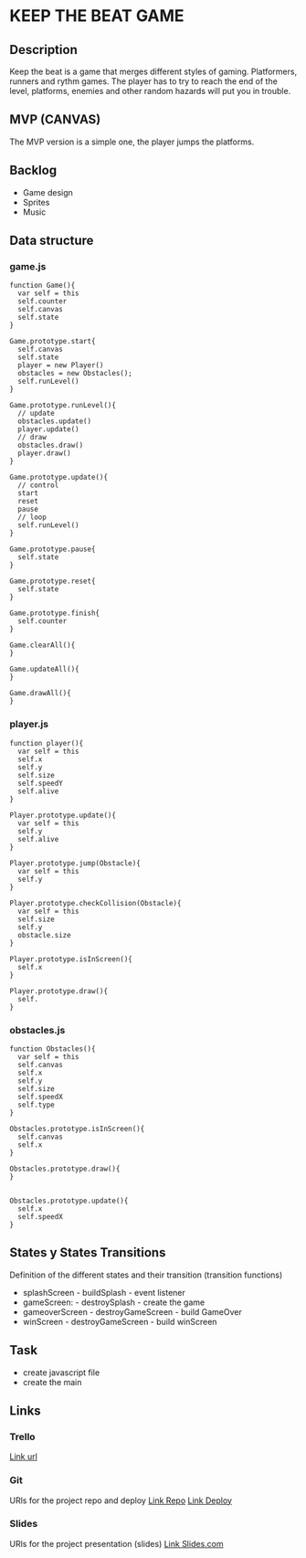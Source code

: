 # KEEP THE BEAT GAME

## Description
Keep the beat is a game that merges different styles of gaming. Platformers, runners and rythm games. The player has to try to reach the end of the level, platforms, enemies and other random hazards will put you in trouble.


## MVP (CANVAS)
The MVP version is a simple one, the player jumps the platforms.


## Backlog
- Game design
- Sprites
- Music


## Data structure
### game.js
```
function Game(){
  var self = this
  self.counter
  self.canvas
  self.state
}

Game.prototype.start{
  self.canvas
  self.state
  player = new Player()
  obstacles = new Obstacles();
  self.runLevel()
}

Game.prototype.runLevel(){
  // update
  obstacles.update() 
  player.update()
  // draw
  obstacles.draw()
  player.draw()
}

Game.prototype.update(){
  // control
  start
  reset
  pause
  // loop
  self.runLevel()
}

Game.prototype.pause{
  self.state
}

Game.prototype.reset{
  self.state   
}

Game.prototype.finish{
  self.counter
}

Game.clearAll(){
}

Game.updateAll(){
}

Game.drawAll(){
}
```
### player.js

```
function player(){
  var self = this
  self.x
  self.y
  self.size
  self.speedY
  self.alive
}

Player.prototype.update(){
  var self = this
  self.y
  self.alive  
}

Player.prototype.jump(Obstacle){
  var self = this
  self.y
}

Player.prototype.checkCollision(Obstacle){
  var self = this
  self.size
  self.y
  obstacle.size
}

Player.prototype.isInScreen(){
  self.x
}

Player.prototype.draw(){
  self.
}

```
### obstacles.js

```
function Obstacles(){
  var self = this
  self.canvas
  self.x
  self.y
  self.size
  self.speedX
  self.type
}

Obstacles.prototype.isInScreen(){
  self.canvas
  self.x
}

Obstacles.prototype.draw(){
}


Obstacles.prototype.update(){
  self.x
  self.speedX
}

``` 

## States y States Transitions

Definition of the different states and their transition (transition functions)

- splashScreen
      - buildSplash
      - event listener
- gameScreen: 
      - destroySplash
      - create the game
- gameoverScreen
      - destroyGameScreen 
      - build GameOver
- winScreen
      - destroyGameScreen
      - build winScreen


## Task

- create javascript file
- create the main   


## Links


### Trello
[Link url](https://trello.com)


### Git
URls for the project repo and deploy
[Link Repo](http://github.com)
[Link Deploy](http://github.com)


### Slides
URls for the project presentation (slides)
[Link Slides.com](http://slides.com)
